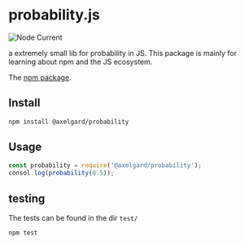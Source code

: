 # probability.js

![Node Current](https://img.shields.io/node/v/@axelgard/probability)

a extremely small lib for probability in JS.
This package is mainly for learning about npm and the JS ecosystem.

The [npm package](https://www.npmjs.com/package/@axelgard/probability).

## Install 

```bash
npm install @axelgard/probability
```

## Usage

```javascript
const probability = require('@axelgard/probability');
consol.log(probability(0.5));
```

## testing 

The tests can be found in the dir `test/`

```bash
npm test 
```
